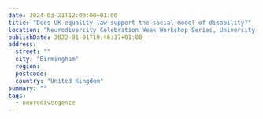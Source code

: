 ```yaml
---
date: 2024-03-21T12:00:00+01:00
title: "Does UK equality law support the social model of disability?"
location: "Neurodiversity Celebration Week Workshop Series, University of Birmingham"
publishDate: 2022-01-01T19:46:37+01:00
address:
  street: ""
  city: "Birmingham"
  region:
  postcode:
  country: "United Kingdom"
summary: ""
tags:
  - neurodivergence
---
```


